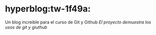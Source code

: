 # hyperblog:tw-1f49a:
Un blog increible para el curso de Git y Github
*El proyecto demuestra los usos de git y giuthub*